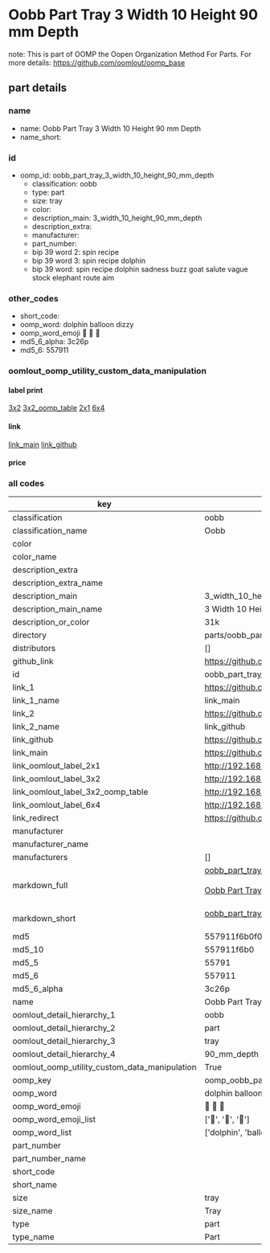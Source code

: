 # Oobb Part Tray 3 Width 10 Height 90 mm Depth  

note: This is part of OOMP the Oopen Organization Method For Parts. For more details: https://github.com/oomlout/oomp_base

##  part details
  







### name
* name: Oobb Part Tray 3 Width 10 Height 90 mm Depth
* name_short: 
### id
* oomp_id: oobb_part_tray_3_width_10_height_90_mm_depth
  * classification: oobb
  * type: part
  * size: tray
  * color: 
  * description_main: 3_width_10_height_90_mm_depth
  * description_extra: 
  * manufacturer: 
  * part_number: 
  * bip 39 word 2: spin recipe
  * bip 39 word 3: spin recipe dolphin
  * bip 39 word: spin recipe dolphin sadness buzz goat salute vague stock elephant route aim

### other_codes
* short_code: 
* oomp_word: dolphin balloon dizzy
* oomp_word_emoji :dolphin: :balloon: :dizzy:
* md5_6_alpha: 3c26p
* md5_6: 557911






### oomlout_oomp_utility_custom_data_manipulation
#### label print
[3x2](http://192.168.1.245:1112/?label=oomp%203c26p)
[3x2_oomp_table](http://192.168.1.108:1112/?label=oomp%203c26p)
[2x1](http://192.168.1.242:1112/?label=oomp%203c26p)
[6x4](http://192.168.1.55:1112/?label=oomp%203c26p)    

#### link

[link_main](https://github.com/oomlout/oomlout_oomp_version_1_messy/tree/main/parts/oobb_part_tray_3_width_10_height_90_mm_depth) [link_github](https://github.com/oomlout/oomlout_oomp_version_1_messy/tree/main/parts/oobb_part_tray_3_width_10_height_90_mm_depth)                             

#### price







### all codes 
| key | value |  
| --- | --- |  
| classification | oobb |  
| classification_name | Oobb |  
| color |  |  
| color_name |  |  
| description_extra |  |  
| description_extra_name |  |  
| description_main | 3_width_10_height_90_mm_depth |  
| description_main_name | 3 Width 10 Height 90 mm Depth |  
| description_or_color | 31k |  
| directory | parts/oobb_part_tray_3_width_10_height_90_mm_depth |  
| distributors | [] |  
| github_link | https://github.com/oomlout/oomlout_oomp_part_src/tree/main/parts/oobb_part_tray_3_width_10_height_90_mm_depth |  
| id | oobb_part_tray_3_width_10_height_90_mm_depth |  
| link_1 | https://github.com/oomlout/oomlout_oomp_version_1_messy/tree/main/parts/oobb_part_tray_3_width_10_height_90_mm_depth |  
| link_1_name | link_main |  
| link_2 | https://github.com/oomlout/oomlout_oomp_version_1_messy/tree/main/parts/oobb_part_tray_3_width_10_height_90_mm_depth |  
| link_2_name | link_github |  
| link_github | https://github.com/oomlout/oomlout_oomp_version_1_messy/tree/main/parts/oobb_part_tray_3_width_10_height_90_mm_depth |  
| link_main | https://github.com/oomlout/oomlout_oomp_version_1_messy/tree/main/parts/oobb_part_tray_3_width_10_height_90_mm_depth |  
| link_oomlout_label_2x1 | http://192.168.1.242:1112/?label=oomp%203c26p |  
| link_oomlout_label_3x2 | http://192.168.1.245:1112/?label=oomp%203c26p |  
| link_oomlout_label_3x2_oomp_table | http://192.168.1.108:1112/?label=oomp%203c26p |  
| link_oomlout_label_6x4 | http://192.168.1.55:1112/?label=oomp%203c26p |  
| link_redirect | https://github.com/oomlout/oomlout_oomp_version_1_messy/tree/main/parts/oobb_part_tray_3_width_10_height_90_mm_depth |  
| manufacturer |  |  
| manufacturer_name |  |  
| manufacturers | [] |  
| markdown_full | [oobb_part_tray_3_width_10_height_90_mm_depth](none)<br>[](none)<br>[Oobb Part Tray 3 Width 10 Height 90 Mm Depth](none)<br><br> |  
| markdown_short | [oobb_part_tray_3_width_10_height_90_mm_depth](none)<br><br> |  
| md5 | 557911f6b0f0b7d9900fcbde81acee8f |  
| md5_10 | 557911f6b0 |  
| md5_5 | 55791 |  
| md5_6 | 557911 |  
| md5_6_alpha | 3c26p |  
| name | Oobb Part Tray 3 Width 10 Height 90 mm Depth |  
| oomlout_detail_hierarchy_1 | oobb |  
| oomlout_detail_hierarchy_2 | part |  
| oomlout_detail_hierarchy_3 | tray |  
| oomlout_detail_hierarchy_4 | 90_mm_depth |  
| oomlout_oomp_utility_custom_data_manipulation | True |  
| oomp_key | oomp_oobb_part_tray_3_width_10_height_90_mm_depth |  
| oomp_word | dolphin balloon dizzy |  
| oomp_word_emoji | :dolphin: :balloon: :dizzy: |  
| oomp_word_emoji_list | [':dolphin:', ':balloon:', ':dizzy:'] |  
| oomp_word_list | ['dolphin', 'balloon', 'dizzy'] |  
| part_number |  |  
| part_number_name |  |  
| short_code |  |  
| short_name |  |  
| size | tray |  
| size_name | Tray |  
| type | part |  
| type_name | Part |  
